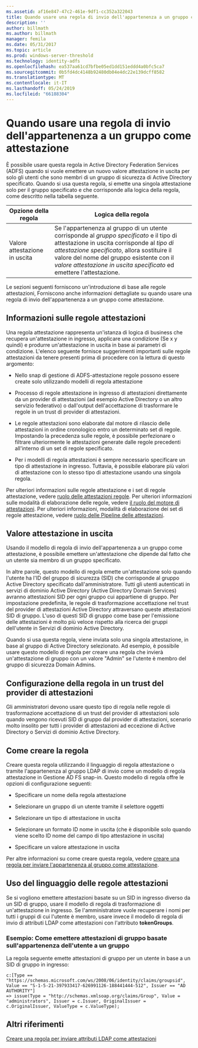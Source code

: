 ```yaml
---
ms.assetid: af16e847-47c2-461e-9df1-cc352a322043
title: Quando usare una regola di invio dell'appartenenza a un gruppo come attestazione
description: ''
author: billmath
ms.author: billmath
manager: femila
ms.date: 05/31/2017
ms.topic: article
ms.prod: windows-server-threshold
ms.technology: identity-adfs
ms.openlocfilehash: ea537aa61cd7bfbe05ed1dd151eddd4a0bfc5ca7
ms.sourcegitcommit: 0b5fd4dc4148b92480db04e4dc22e139dcff8582
ms.translationtype: MT
ms.contentlocale: it-IT
ms.lasthandoff: 05/24/2019
ms.locfileid: "66188304"
---
```

# <a name="when-to-use-a-send-group-membership-as-a-claim-rule"></a>Quando usare una regola di invio dell'appartenenza a un gruppo come attestazione
È possibile usare questa regola in Active Directory Federation Services \(ADFS\) quando si vuole emettere un nuovo valore attestazione in uscita per solo gli utenti che sono membri di un gruppo di sicurezza di Active Directory specificato. Quando si usa questa regola, si emette una singola attestazione solo per il gruppo specificato e che corrisponde alla logica della regola, come descritto nella tabella seguente.  
  
|Opzione della regola|Logica della regola|  
|---------------|--------------|  
|Valore attestazione in uscita|Se l'appartenenza al gruppo di un utente corrisponde al *gruppo specificato* e il tipo di attestazione in uscita corrisponde al *tipo di attestazione specificato*, allora sostituire il valore del nome del gruppo esistente con il *valore attestazione in uscita specificato* ed emettere l'attestazione.|  
  
Le sezioni seguenti forniscono un'introduzione di base alle regole attestazioni, Forniscono anche informazioni dettagliate su quando usare una regola di invio dell'appartenenza a un gruppo come attestazione.  
  
## <a name="about-claim-rules"></a>Informazioni sulle regole attestazioni  
Una regola attestazione rappresenta un'istanza di logica di business che recupera un'attestazione in ingresso, applicare una condizione \(Se x y quindi\) e produrre un'attestazione in uscita in base ai parametri di condizione. L'elenco seguente fornisce suggerimenti importanti sulle regole attestazioni da tenere presenti prima di procedere con la lettura di questo argomento:  
  
-   Nello snap di gestione di ADFS\-attestazione regole possono essere create solo utilizzando modelli di regola attestazione  
  
-   Processo di regole attestazione in ingresso di attestazioni direttamente da un provider di attestazioni \(ad esempio Active Directory o un altro servizio federativo\) o dall'output dell'accettazione di trasformare le regole in un trust di provider di attestazioni.  
  
-   Le regole attestazioni sono elaborate dal motore di rilascio delle attestazioni in ordine cronologico entro un determinato set di regole. Impostando la precedenza sulle regole, è possibile perfezionare o filtrare ulteriormente le attestazioni generate dalle regole precedenti all'interno di un set di regole specificato.  
  
-   Per i modelli di regola attestazioni è sempre necessario specificare un tipo di attestazione in ingresso. Tuttavia, è possibile elaborare più valori di attestazione con lo stesso tipo di attestazione usando una singola regola.  
  
Per ulteriori informazioni sulle regole attestazione e i set di regole attestazione, vedere [ruolo delle attestazioni regole](The-Role-of-Claim-Rules.md). Per ulteriori informazioni sulle modalità di elaborazione delle regole, vedere [il ruolo del motore di attestazioni](The-Role-of-the-Claims-Engine.md). Per ulteriori informazioni, modalità di elaborazione dei set di regole attestazione, vedere [ruolo delle Pipeline delle attestazioni](The-Role-of-the-Claims-Pipeline.md).  
  
## <a name="outgoing-claim-value"></a>Valore attestazione in uscita  
Usando il modello di regola di invio dell'appartenenza a un gruppo come attestazione, è possibile emettere un'attestazione che dipende dal fatto che un utente sia membro di un gruppo specificato.  
  
In altre parole, questo modello di regola emette un'attestazione solo quando l'utente ha l'ID del gruppo di sicurezza \(SID\) che corrisponde al gruppo Active Directory specificato dall'amministratore. Tutti gli utenti autenticati in servizi di dominio Active Directory \(Active Directory Domain Services\) avranno attestazioni SID per ogni gruppo cui appartiene di gruppo. Per impostazione predefinita, le regole di trasformazione accettazione nel trust del provider di attestazioni Active Directory attraversano queste attestazioni SID di gruppo. L'uso di questi SID di gruppo come base per l'emissione delle attestazioni è molto più veloce rispetto alla ricerca dei gruppi dell'utente in Servizi di dominio Active Directory.  
  
Quando si usa questa regola, viene inviata solo una singola attestazione, in base al gruppo di Active Directory selezionato. Ad esempio, è possibile usare questo modello di regola per creare una regola che invierà un'attestazione di gruppo con un valore "Admin" se l'utente è membro del gruppo di sicurezza Domain Admins.  
  
## <a name="configuring-this-rule-on-a-claims-provider-trust"></a>Configurazione della regola in un trust del provider di attestazioni  
Gli amministratori devono usare questo tipo di regola nelle regole di trasformazione accettazione di un trust del provider di attestazioni solo quando vengono ricevuti SID di gruppo dal provider di attestazioni, scenario molto insolito per tutti i provider di attestazioni ad eccezione di Active Directory o Servizi di dominio Active Directory.  
  
## <a name="how-to-create-this-rule"></a>Come creare la regola  
Creare questa regola utilizzando il linguaggio di regola attestazione o tramite l'appartenenza al gruppo LDAP di invio come un modello di regola attestazione in Gestione AD FS snap\-in. Questo modello di regola offre le opzioni di configurazione seguenti:  
  
-   Specificare un nome della regola attestazione  
  
-   Selezionare un gruppo di un utente tramite il selettore oggetti  
  
-   Selezionare un tipo di attestazione in uscita  
  
-   Selezionare un formato ID nome in uscita \(che è disponibile solo quando viene scelto ID nome del campo di tipo attestazione in uscita\)  
  
-   Specificare un valore attestazione in uscita  
  
Per altre informazioni su come creare questa regola, vedere [creare una regola per inviare l'appartenenza al gruppo come attestazione](https://technet.microsoft.com/library/ee913569.aspx).  
  
## <a name="using-the-claim-rule-language"></a>Uso del linguaggio delle regole attestazioni  
Se si vogliono emettere attestazioni basate su un SID in ingresso diverso da un SID di gruppo, usare il modello di regola di trasformazione di un'attestazione in ingresso. Se l'amministratore vuole recuperare i nomi per tutti i gruppi di cui l'utente è membro, usare invece il modello di regola di invio di attributi LDAP come attestazioni con l'attributo **tokenGroups**.  
  
### <a name="example-how-to-issue-group-claims-based-on-the-users-group-membership"></a>Esempio: Come emettere attestazioni di gruppo basate sull'appartenenza dell'utente a un gruppo  
La regola seguente emette attestazioni di gruppo per un utente in base a un SID di gruppo in ingresso:  
  
```  
c:[Type == "https://schemas.microsoft.com/ws/2008/06/identity/claims/groupsid", Value == "S-1-5-21-397933417-626991126-188441444-512", Issuer == "AD AUTHORITY"]  
=> issue(Type = "http://schemas.xmlsoap.org/claims/Group", Value = "administrators", Issuer = c.Issuer, OriginalIssuer = c.OriginalIssuer, ValueType = c.ValueType);  
```  
  
## <a name="additional-references"></a>Altri riferimenti  
[Creare una regola per inviare attributi LDAP come attestazioni](https://technet.microsoft.com/library/dd807115.aspx)  
  

